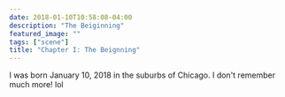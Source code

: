 ```yaml
---
date: 2018-01-10T10:58:08-04:00
description: "The Beiginning"
featured_image: ""
tags: ["scene"]
title: "Chapter I: The Beignning"
---
```


I was born January 10, 2018 in the suburbs of Chicago. I don't remember much more! lol
